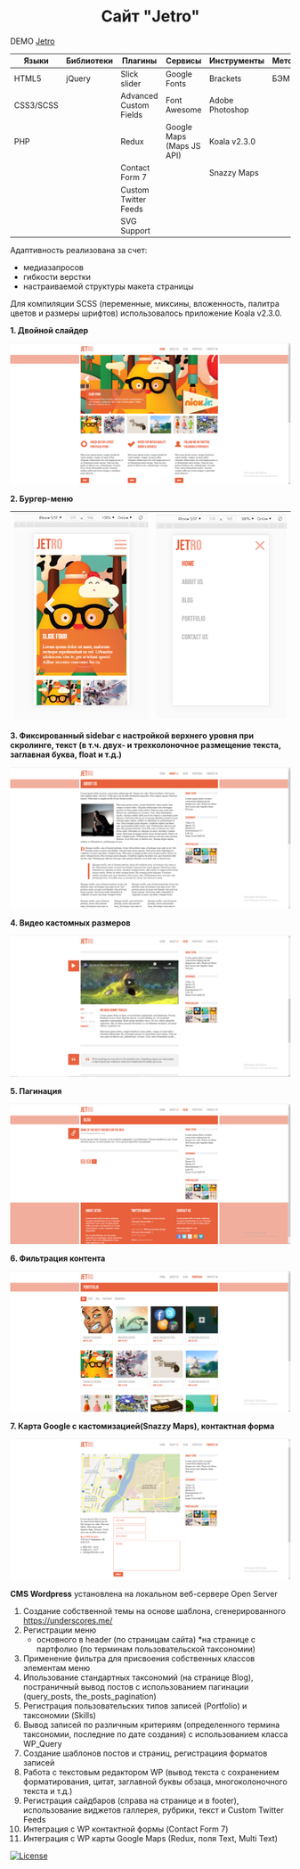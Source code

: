 <h1 align="center">Сайт "Jetro"</h1>

DEMO [Jetro](https://zena86.github.io/jetro/)

Языки    | Библиотеки |Плагины               | Сервисы                 | Инструменты   |Методология|Прочие
---------|------------|----------------------|-------------------------|---------------|-----------|-----------
HTML5    |jQuery      |Slick slider          |Google Fonts             |Brackets       |БЭМ        |CSS flexbox
CSS3/SCSS|            |Advanced Custom Fields|Font Awesome             |Adobe Photoshop|           |Wordpress
PHP      |            |Redux                 |Google Maps (Maps JS API)|Koala v2.3.0   |           |
&nbsp;   |            |Contact Form&nbsp;7   |                         |Snazzy Maps    |           |
&nbsp;   |            |Custom Twitter Feeds  |                         |               |           |
&nbsp;   |            |SVG Support           |                         |               |           |

Адаптивность реализована за счет:
* медиазапросов
* гибкости верстки
* настраиваемой структуры макета страницы

Для компиляции SCSS (переменные, миксины, вложенность, палитра цветов и размеры шрифтов) использовалось приложение Koala v2.3.0.

**1. Двойной слайдер**

![Screenshort 1](/images/imgreadme/screen-main.png)


**2. Бургер-меню**

![Screenshort 1](/images/imgreadme/screen-menu1.png)|![Screenshort 1](/images/imgreadme/screen-menu2.png)
----------------------------------------------------|----------------------------------------------------

**3. Фиксированный sidebar c настройкой верхнего уровня при скролинге, текст (в т.ч. двух- и трехколоночное размещение текста, заглавная буква, float и т.д.)**

![Screenshort 1](/images/imgreadme/screen-text.png)

**4. Видео кастомных размеров**

![Screenshort 1](/images/imgreadme/screen-video.png)


**5. Пагинация**

![Screenshort 1](/images/imgreadme/screen-pagination.png)


**6. Фильтрация контента**

![Screenshort 1](/images/imgreadme/screen-filtr.png)


**7.  Карта Google с кастомизацией(Snazzy Maps), контактная форма**

![Screenshort 1](/images/imgreadme/screen-contact.png)

**CMS Wordpress** установлена на локальном веб-сервере Open Server

1. Создание собственной темы на основе шаблона, сгенерированного https://underscores.me/
2. Регистрации меню
	* основного в header (по страницам сайта)
	*на странице с партфолио (по терминам пользовательской таксономии)
3. Применение фильтра для присвоения собственных классов элементам меню
4. Ипользование стандартных таксономий (на странице Вlog), постраничный вывод постов с использованием пагинации (query_posts, the_posts_pagination)
5. Регистрация пользовательских типов записей (Portfolio) и таксономии (Skills)
6. Вывод записей по различным критериям (определенного термина таксономии, последние по дате создания) с использованием класса WP_Query
7. Создание шаблонов постов и страниц, регистрациия форматов записей
8. Работа с текстовым редактором WP (вывод текста с сохранением форматирования, цитат, заглавной буквы обзаца, многоколоночного текста и т.д.)
9. Регистрация сайдбаров (справа на странице и в footer), использование виджетов галлерея, рубрики, текст и Custom Twitter Feeds
10. Интеграция c WP контактной формы (Contact Form 7)
11. Интеграция c WP карты Google Maps (Redux, поля Text, Multi Text)

[![License](https://img.shields.io/badge/License-Apache%202.0-blue.svg)](https://opensource.org/licenses/Apache-2.0)
